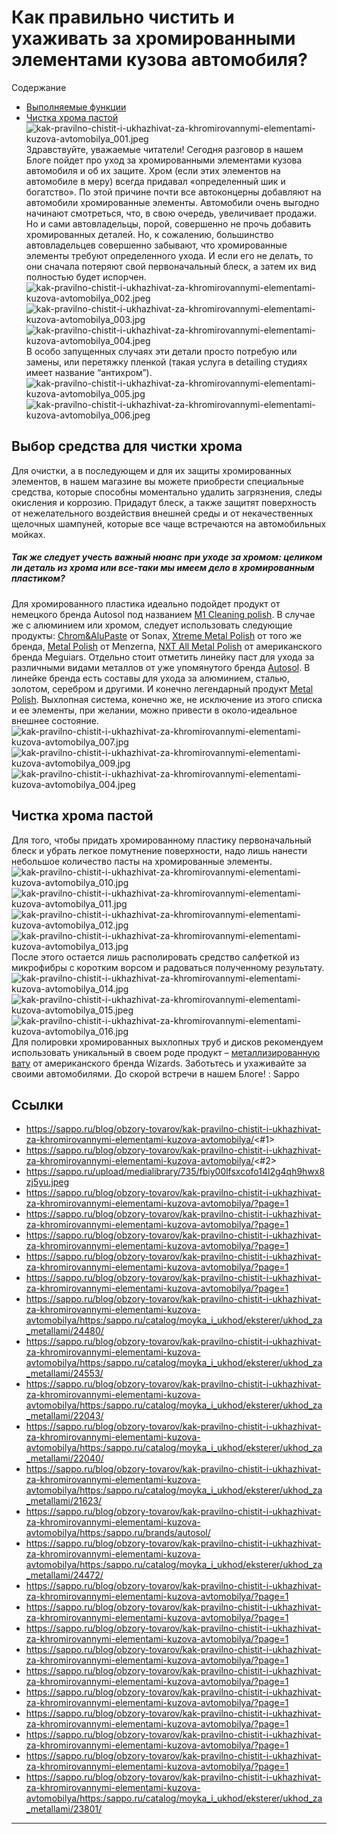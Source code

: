 # Как правильно чистить и ухаживать за хромированными элементами кузова автомобиля?

Содержание 
  * [Выполняемые функции ](https://sappo.ru/blog/obzory-tovarov/kak-pravilno-chistit-i-ukhazhivat-za-khromirovannymi-elementami-kuzova-avtomobilya/<#1>)
  * [Чистка хрома пастой](https://sappo.ru/blog/obzory-tovarov/kak-pravilno-chistit-i-ukhazhivat-za-khromirovannymi-elementami-kuzova-avtomobilya/<#2>) 
![kak-pravilno-chistit-i-ukhazhivat-za-khromirovannymi-elementami-kuzova-avtomobilya_001.jpeg](https://sappo.ru/upload/medialibrary/735/fbiy00lfsxcofo14l2g4qh9hwx8zj5yu.jpeg) Здравствуйте, уважаемые читатели! Сегодня разговор в нашем Блоге пойдет про уход за хромированными элементами кузова автомобиля и об их защите. Хром (если этих элементов на автомобиле в меру) всегда придавал «определенный шик и богатство». По этой причине почти все автоконцерны добавляют на автомобили хромированные элементы. Автомобили очень выгодно начинают смотреться, что, в свою очередь, увеличивает продажи. Но и сами автовладельцы, порой, совершенно не прочь добавить хромированных деталей. Но, к сожалению, большинство автовладельцев совершенно забывают, что хромированные элементы требуют определенного ухода. И если его не делать, то они сначала потеряют свой первоначальный блеск, а затем их вид полностью будет испорчен. ![kak-pravilno-chistit-i-ukhazhivat-za-khromirovannymi-elementami-kuzova-avtomobilya_002.jpeg](https://sappo.ru/blog/obzory-tovarov/kak-pravilno-chistit-i-ukhazhivat-za-khromirovannymi-elementami-kuzova-avtomobilya/?page=1) ![kak-pravilno-chistit-i-ukhazhivat-za-khromirovannymi-elementami-kuzova-avtomobilya_003.jpg](https://sappo.ru/blog/obzory-tovarov/kak-pravilno-chistit-i-ukhazhivat-za-khromirovannymi-elementami-kuzova-avtomobilya/?page=1) ![kak-pravilno-chistit-i-ukhazhivat-za-khromirovannymi-elementami-kuzova-avtomobilya_004.jpeg](https://sappo.ru/blog/obzory-tovarov/kak-pravilno-chistit-i-ukhazhivat-za-khromirovannymi-elementami-kuzova-avtomobilya/?page=1)
В особо запущенных случаях эти детали просто потребую или замены, или перетяжку пленкой (такая услуга в detailing студиях имеет название “антихром”). ![kak-pravilno-chistit-i-ukhazhivat-za-khromirovannymi-elementami-kuzova-avtomobilya_005.jpg](https://sappo.ru/blog/obzory-tovarov/kak-pravilno-chistit-i-ukhazhivat-za-khromirovannymi-elementami-kuzova-avtomobilya/?page=1)
![kak-pravilno-chistit-i-ukhazhivat-za-khromirovannymi-elementami-kuzova-avtomobilya_006.jpeg](https://sappo.ru/blog/obzory-tovarov/kak-pravilno-chistit-i-ukhazhivat-za-khromirovannymi-elementami-kuzova-avtomobilya/?page=1)
## Выбор средства для чистки хрома
Для очистки, а в последующем и для их защиты хромированных элементов, в нашем магазине вы можете приобрести специальные средства, которые способны моментально удалить загрязнения, следы окисления и коррозию. Придадут блеск, а также защитят поверхность от нежелательного воздействия внешней среды и от некачественных щелочных шампуней, которые все чаще встречаются на автомобильных мойках. 
##### Так же следует учесть важный нюанс при уходе за хромом: целиком ли деталь из хрома или все-таки мы имеем дело в хромированным пластиком?
Для хромированного пластика идеально подойдет продукт от немецкого бренда Autosol под названием [M1 Cleaning polish](https://sappo.ru/blog/obzory-tovarov/kak-pravilno-chistit-i-ukhazhivat-za-khromirovannymi-elementami-kuzova-avtomobilya/<https:/sappo.ru/catalog/moyka_i_ukhod/eksterer/ukhod_za_metallami/24480/>). В случае же с алюминием или хромом, следует использовать следующие продукты: [Chrom&AluPaste](https://sappo.ru/blog/obzory-tovarov/kak-pravilno-chistit-i-ukhazhivat-za-khromirovannymi-elementami-kuzova-avtomobilya/<https:/sappo.ru/catalog/moyka_i_ukhod/eksterer/ukhod_za_metallami/24553/>) от Sonax, [Xtreme Metal Polish](https://sappo.ru/blog/obzory-tovarov/kak-pravilno-chistit-i-ukhazhivat-za-khromirovannymi-elementami-kuzova-avtomobilya/<https:/sappo.ru/catalog/moyka_i_ukhod/eksterer/ukhod_za_metallami/22043/>) от того же бренда, [Metal Polish](https://sappo.ru/blog/obzory-tovarov/kak-pravilno-chistit-i-ukhazhivat-za-khromirovannymi-elementami-kuzova-avtomobilya/<https:/sappo.ru/catalog/moyka_i_ukhod/eksterer/ukhod_za_metallami/22040/>) от Menzerna, [NXT All Metal Polish](https://sappo.ru/blog/obzory-tovarov/kak-pravilno-chistit-i-ukhazhivat-za-khromirovannymi-elementami-kuzova-avtomobilya/<https:/sappo.ru/catalog/moyka_i_ukhod/eksterer/ukhod_za_metallami/21623/>) от американского бренда Meguiars. 
Отдельно стоит отметить линейку паст для ухода за различными видами металлов от уже упомянутого бренда [Autosol](https://sappo.ru/blog/obzory-tovarov/kak-pravilno-chistit-i-ukhazhivat-za-khromirovannymi-elementami-kuzova-avtomobilya/<https:/sappo.ru/brands/autosol/>). В линейке бренда есть составы для ухода за алюминием, сталью, золотом, серебром и другими. И конечно легендарный продукт [Metal Polish](https://sappo.ru/blog/obzory-tovarov/kak-pravilno-chistit-i-ukhazhivat-za-khromirovannymi-elementami-kuzova-avtomobilya/<https:/sappo.ru/catalog/moyka_i_ukhod/eksterer/ukhod_za_metallami/24472/>). Выхлопная система, конечно же, не исключение из этого списка и ее элементы, при желании, можно привести в около-идеальное внешнее состояние. 
![kak-pravilno-chistit-i-ukhazhivat-za-khromirovannymi-elementami-kuzova-avtomobilya_007.jpg](https://sappo.ru/blog/obzory-tovarov/kak-pravilno-chistit-i-ukhazhivat-za-khromirovannymi-elementami-kuzova-avtomobilya/?page=1) ![kak-pravilno-chistit-i-ukhazhivat-za-khromirovannymi-elementami-kuzova-avtomobilya_009.jpg](https://sappo.ru/blog/obzory-tovarov/kak-pravilno-chistit-i-ukhazhivat-za-khromirovannymi-elementami-kuzova-avtomobilya/?page=1) ![kak-pravilno-chistit-i-ukhazhivat-za-khromirovannymi-elementami-kuzova-avtomobilya_004.jpeg](https://sappo.ru/blog/obzory-tovarov/kak-pravilno-chistit-i-ukhazhivat-za-khromirovannymi-elementami-kuzova-avtomobilya/?page=1)
## Чистка хрома пастой
Для того, чтобы придать хромированному пластику первоначальный блеск и убрать легкое помутнение поверхности, надо лишь нанести небольшое количество пасты на хромированные элементы. 
![kak-pravilno-chistit-i-ukhazhivat-za-khromirovannymi-elementami-kuzova-avtomobilya_010.jpg](https://sappo.ru/blog/obzory-tovarov/kak-pravilno-chistit-i-ukhazhivat-za-khromirovannymi-elementami-kuzova-avtomobilya/?page=1) ![kak-pravilno-chistit-i-ukhazhivat-za-khromirovannymi-elementami-kuzova-avtomobilya_011.jpg](https://sappo.ru/blog/obzory-tovarov/kak-pravilno-chistit-i-ukhazhivat-za-khromirovannymi-elementami-kuzova-avtomobilya/?page=1) ![kak-pravilno-chistit-i-ukhazhivat-za-khromirovannymi-elementami-kuzova-avtomobilya_012.jpg](https://sappo.ru/blog/obzory-tovarov/kak-pravilno-chistit-i-ukhazhivat-za-khromirovannymi-elementami-kuzova-avtomobilya/?page=1) ![kak-pravilno-chistit-i-ukhazhivat-za-khromirovannymi-elementami-kuzova-avtomobilya_013.jpg](https://sappo.ru/blog/obzory-tovarov/kak-pravilno-chistit-i-ukhazhivat-za-khromirovannymi-elementami-kuzova-avtomobilya/?page=1)
После этого остается лишь располировать средство салфеткой из микрофибры с коротким ворсом и радоваться полученному результату. 
![kak-pravilno-chistit-i-ukhazhivat-za-khromirovannymi-elementami-kuzova-avtomobilya_014.jpg](https://sappo.ru/blog/obzory-tovarov/kak-pravilno-chistit-i-ukhazhivat-za-khromirovannymi-elementami-kuzova-avtomobilya/?page=1) ![kak-pravilno-chistit-i-ukhazhivat-za-khromirovannymi-elementami-kuzova-avtomobilya_015.jpeg](https://sappo.ru/blog/obzory-tovarov/kak-pravilno-chistit-i-ukhazhivat-za-khromirovannymi-elementami-kuzova-avtomobilya/?page=1) ![kak-pravilno-chistit-i-ukhazhivat-za-khromirovannymi-elementami-kuzova-avtomobilya_016.jpg](https://sappo.ru/blog/obzory-tovarov/kak-pravilno-chistit-i-ukhazhivat-za-khromirovannymi-elementami-kuzova-avtomobilya/?page=1) Для полировки хромированных выхлопных труб и дисков рекомендуем использовать уникальный в своем роде продукт – [металлизированную вату](https://sappo.ru/blog/obzory-tovarov/kak-pravilno-chistit-i-ukhazhivat-za-khromirovannymi-elementami-kuzova-avtomobilya/<https:/sappo.ru/catalog/moyka_i_ukhod/eksterer/ukhod_za_metallami/23801/>) от американского бренда Wizards. Заботьтесь и ухаживайте за своими автомобилями. До скорой встречи в нашем Блоге! 
: Sappo

## Ссылки

- https://sappo.ru/blog/obzory-tovarov/kak-pravilno-chistit-i-ukhazhivat-za-khromirovannymi-elementami-kuzova-avtomobilya/<#1>
- https://sappo.ru/blog/obzory-tovarov/kak-pravilno-chistit-i-ukhazhivat-za-khromirovannymi-elementami-kuzova-avtomobilya/<#2>
- https://sappo.ru/upload/medialibrary/735/fbiy00lfsxcofo14l2g4qh9hwx8zj5yu.jpeg
- https://sappo.ru/blog/obzory-tovarov/kak-pravilno-chistit-i-ukhazhivat-za-khromirovannymi-elementami-kuzova-avtomobilya/?page=1
- https://sappo.ru/blog/obzory-tovarov/kak-pravilno-chistit-i-ukhazhivat-za-khromirovannymi-elementami-kuzova-avtomobilya/?page=1
- https://sappo.ru/blog/obzory-tovarov/kak-pravilno-chistit-i-ukhazhivat-za-khromirovannymi-elementami-kuzova-avtomobilya/?page=1
- https://sappo.ru/blog/obzory-tovarov/kak-pravilno-chistit-i-ukhazhivat-za-khromirovannymi-elementami-kuzova-avtomobilya/?page=1
- https://sappo.ru/blog/obzory-tovarov/kak-pravilno-chistit-i-ukhazhivat-za-khromirovannymi-elementami-kuzova-avtomobilya/?page=1
- https://sappo.ru/blog/obzory-tovarov/kak-pravilno-chistit-i-ukhazhivat-za-khromirovannymi-elementami-kuzova-avtomobilya/<https:/sappo.ru/catalog/moyka_i_ukhod/eksterer/ukhod_za_metallami/24480/>
- https://sappo.ru/blog/obzory-tovarov/kak-pravilno-chistit-i-ukhazhivat-za-khromirovannymi-elementami-kuzova-avtomobilya/<https:/sappo.ru/catalog/moyka_i_ukhod/eksterer/ukhod_za_metallami/24553/>
- https://sappo.ru/blog/obzory-tovarov/kak-pravilno-chistit-i-ukhazhivat-za-khromirovannymi-elementami-kuzova-avtomobilya/<https:/sappo.ru/catalog/moyka_i_ukhod/eksterer/ukhod_za_metallami/22043/>
- https://sappo.ru/blog/obzory-tovarov/kak-pravilno-chistit-i-ukhazhivat-za-khromirovannymi-elementami-kuzova-avtomobilya/<https:/sappo.ru/catalog/moyka_i_ukhod/eksterer/ukhod_za_metallami/22040/>
- https://sappo.ru/blog/obzory-tovarov/kak-pravilno-chistit-i-ukhazhivat-za-khromirovannymi-elementami-kuzova-avtomobilya/<https:/sappo.ru/catalog/moyka_i_ukhod/eksterer/ukhod_za_metallami/21623/>
- https://sappo.ru/blog/obzory-tovarov/kak-pravilno-chistit-i-ukhazhivat-za-khromirovannymi-elementami-kuzova-avtomobilya/<https:/sappo.ru/brands/autosol/>
- https://sappo.ru/blog/obzory-tovarov/kak-pravilno-chistit-i-ukhazhivat-za-khromirovannymi-elementami-kuzova-avtomobilya/<https:/sappo.ru/catalog/moyka_i_ukhod/eksterer/ukhod_za_metallami/24472/>
- https://sappo.ru/blog/obzory-tovarov/kak-pravilno-chistit-i-ukhazhivat-za-khromirovannymi-elementami-kuzova-avtomobilya/?page=1
- https://sappo.ru/blog/obzory-tovarov/kak-pravilno-chistit-i-ukhazhivat-za-khromirovannymi-elementami-kuzova-avtomobilya/?page=1
- https://sappo.ru/blog/obzory-tovarov/kak-pravilno-chistit-i-ukhazhivat-za-khromirovannymi-elementami-kuzova-avtomobilya/?page=1
- https://sappo.ru/blog/obzory-tovarov/kak-pravilno-chistit-i-ukhazhivat-za-khromirovannymi-elementami-kuzova-avtomobilya/?page=1
- https://sappo.ru/blog/obzory-tovarov/kak-pravilno-chistit-i-ukhazhivat-za-khromirovannymi-elementami-kuzova-avtomobilya/?page=1
- https://sappo.ru/blog/obzory-tovarov/kak-pravilno-chistit-i-ukhazhivat-za-khromirovannymi-elementami-kuzova-avtomobilya/?page=1
- https://sappo.ru/blog/obzory-tovarov/kak-pravilno-chistit-i-ukhazhivat-za-khromirovannymi-elementami-kuzova-avtomobilya/?page=1
- https://sappo.ru/blog/obzory-tovarov/kak-pravilno-chistit-i-ukhazhivat-za-khromirovannymi-elementami-kuzova-avtomobilya/?page=1
- https://sappo.ru/blog/obzory-tovarov/kak-pravilno-chistit-i-ukhazhivat-za-khromirovannymi-elementami-kuzova-avtomobilya/?page=1
- https://sappo.ru/blog/obzory-tovarov/kak-pravilno-chistit-i-ukhazhivat-za-khromirovannymi-elementami-kuzova-avtomobilya/<https:/sappo.ru/catalog/moyka_i_ukhod/eksterer/ukhod_za_metallami/23801/>

---

